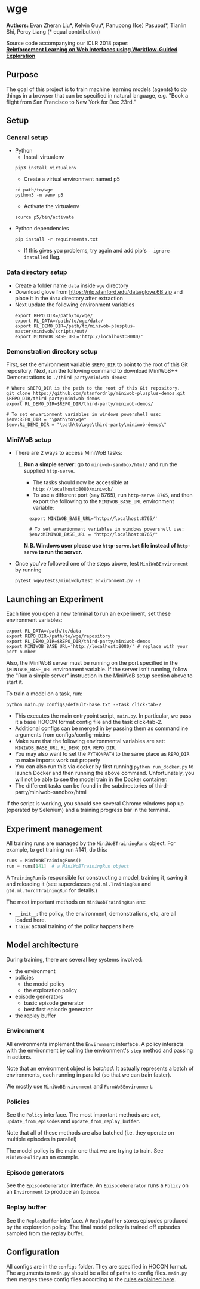 # wge

**Authors:** Evan Zheran Liu\*, Kelvin Guu\*, Panupong (Ice) Pasupat\*, Tianlin Shi, Percy Liang (\* equal contribution) 

Source code accompanying our ICLR 2018 paper:  
[**Reinforcement Learning on Web Interfaces using Workflow-Guided Exploration**](https://arxiv.org/abs/1802.08802)  


## Purpose

The goal of this project is to train machine learning models (agents) to do
things in a browser that can be specified in natural language, e.g. "Book a
flight from San Francisco to New York for Dec 23rd."

## Setup

### General setup
- Python 
  - Install  virtualenv
  ```shell
  pip3 install virtualenv
  ```
  - Create a virtual environment named p5
  ```shell
  cd path/to/wge
  python3 -m venv p5
  ```
  - Activate the virtualenv
  ```shell  
  source p5/bin/activate
  ```
- Python dependencies
  ```
  pip install -r requirements.txt
  ```
  - If this gives you problems, try again and add pip's ```--ignore-installed```
  flag.

  
### Data directory setup

- Create a folder name `data` inside `wge` directory
- Download glove from https://nlp.stanford.edu/data/glove.6B.zip and place it in the `data` directory after extraction
- Next update the following environment variables
  ```
  export REPO_DIR=/path/to/wge/
  export RL_DATA=/path/to/wge/data/
  export RL_DEMO_DIR=/path/to/miniwob-plusplus-master/miniwob/scripts/out/
  export MINIWOB_BASE_URL='http://localhost:8080/' 
  ```



### Demonstration directory setup
First, set the environment variable `$REPO_DIR` to point to the root of this Git repository. 
Next, run the following command to download MiniWoB++ Demonstrations to `./third-party/miniwob-demos`:
```
# Where $REPO_DIR is the path to the root of this Git repository.
git clone https://github.com/stanfordnlp/miniwob-plusplus-demos.git $REPO_DIR/third-party/miniwob-demos
export RL_DEMO_DIR=$REPO_DIR/third-party/miniwob-demos/

# To set envarionment variables in windows powershell use:
$env:REPO_DIR = "\path\to\wge"
$env:RL_DEMO_DIR = "\path\to\wge\third-party\miniwob-demos\"
```

### MiniWoB setup

- There are 2 ways to access MiniWoB tasks:
  1. **Run a simple server:** go to `miniwob-sandbox/html/` and run the supplied `http-serve`.
     - The tasks should now be accessible at `http://localhost:8080/miniwob/`
     - To use a different port (say 8765), run `http-serve 8765`, and then
     export the following to the `MINIWOB_BASE_URL` environment variable:
     ```
       export MINIWOB_BASE_URL='http://localhost:8765/'
     
       # To set envarionment variables in windows powershell use:
       $env:MINIWOB_BASE_URL = "http://localhost:8765/"
     ```
     
     **N.B. Windows user please use `http-serve.bat` file instead of `http-serve` to run the server.**
  
- Once you've followed one of the steps above, test `MiniWoBEnvironment` by running
  ```
  pytest wge/tests/miniwob/test_environment.py -s
  ```


## Launching an Experiment
Each time you open a new terminal to run an experiment, set these environment variables:

```shell
export RL_DATA=/path/to/data
export REPO_DIR=/path/to/wge/repository
export RL_DEMO_DIR=$REPO_DIR/third-party/miniwob-demos
export MINIWOB_BASE_URL='http://localhost:8080/' # replace with your port number
```
Also, the MiniWoB server must be running on the port specified in the `$MINIWOB_BASE_URL` environment variable. 
If the server isn't running, follow the "Run a simple server" instruction in the MiniWoB setup section above to 
start it.

To train a model on a task, run:
```
python main.py configs/default-base.txt --task click-tab-2
```
- This executes the main entrypoint script, `main.py`. In particular, we pass it a base HOCON format config file and the task click-tab-2.
- Additional configs can be merged in by passing them as commandline arguments
  from configs/config-mixins
- Make sure that the following environmental variables are set:
  `MINIWOB_BASE_URL`, `RL_DEMO_DIR`, `REPO_DIR`.
- You may also want to set the `PYTHONPATH` to the same place as `REPO_DIR` to
  make imports work out properly
- You can also run this via docker by first running `python run_docker.py` to
  launch Docker and then running the above command. Unfortunately, you will
not be able to see the model train in the Docker container.
- The different tasks can be found in the subdirectories of
  third-party/miniwob-sandbox/html

If the script is working, you should see several Chrome windows pop up 
(operated by Selenium) and a training progress bar in the terminal.

## Experiment management

All training runs are managed by the `MiniWoBTrainingRuns` object. For example,
to get training run #141, do this:
```python
runs = MiniWoBTrainingRuns()
run = runs[141]  # a MiniWoBTrainingRun object
```

A `TrainingRun` is responsible for constructing a model, training it, saving it
and reloading it (see superclasses `gtd.ml.TrainingRun` and
`gtd.ml.TorchTrainingRun` for details.)

The most important methods on `MiniWobTrainingRun` are:
- `__init__`: the policy, the environment, demonstrations, etc, are all loaded
here.
- `train`: actual training of the policy happens here

## Model architecture

During training, there are several key systems involved:
- the environment
- policies
  - the model policy
  - the exploration policy
- episode generators
  - basic episode generator
  - best first episode generator
- the replay buffer

### Environment

All environments implement the `Environment` interface. A policy interacts
with the environment by calling the environment's `step` method and passing in
actions.

Note that an environment object is _batched_. It actually represents a batch
of environments, each running in parallel (so that we can train faster).

We mostly use `MiniWoBEnvironment` and `FormWoBEnvironment`.

### Policies

See the `Policy` interface. The most important methods are `act`,
`update_from_episodes` and `update_from_replay_buffer`.

Note that all of these methods are also batched (i.e. they operate on multiple
episodes in parallel)

The model policy is the main one that we are trying to train. See
`MiniWoBPolicy` as an example.

### Episode generators

See the `EpisodeGenerator` interface. An `EpisodeGenerator` runs a
`Policy` on an `Environment` to produce an `Episode`.

### Replay buffer

See the `ReplayBuffer` interface. A `ReplayBuffer` stores episodes produced
by the exploration policy. The final model policy is trained off episodes
sampled from the replay buffer.

## Configuration

All configs are in the `configs` folder. They are specified in HOCON format.
The arguments to `main.py` should be a list of paths to config files.
`main.py` then merges these config files according to the
[rules explained here](https://github.com/typesafehub/config/blob/master/HOCON.md#include-semantics-merging).
